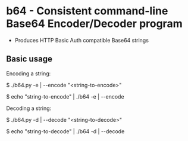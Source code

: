 # b64 - Consistent command-line Base64 Encoder/Decoder program

- Produces HTTP Basic Auth compatible Base64 strings

Basic usage
------------------------------

Encoding a string:

$ ./b64.py -e | --encode "\<string-to-encode\>"

$ echo "string-to-encode" | ./b64 -e | --encode


Decoding a string:

$ ./b64.py -d | --decode "\<string-to-decode\>"

$ echo "string-to-decode" | ./b64 -d | --decode